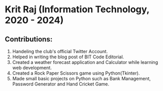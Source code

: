 # Krit Raj (Information Technology, 2020 - 2024)

## Contributions:
1. Handeling the club's official Twitter Account.
2. Helped in writing the blog post of BIT Code Editorial.
3. Created a weather forecast application and Calculator while learning web development.
4. Created a Rock Paper Scissors game using Python(Tkinter).
5. Made small basic projects on Python such as Bank Management, Password Generator and Hand Cricket Game.

